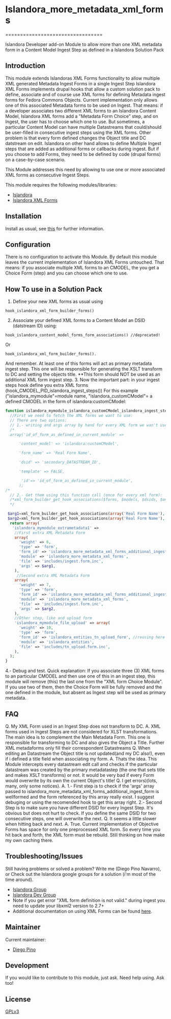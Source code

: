 # Islandora_more_metadata_xml_forms
=================================

Islandora Developer add-on Module to allow more than one XML metadata form in a Content Model Ingest Step as defined in a Islandora Solution Pack


## Introduction

This module extends Islandoras XML Forms functionality to allow multiple XML generated Metadata Ingest Forms in a single Ingest Step
Islandora XML Forms implements drupal hooks that allow a custom solution pack to define, associate and of course use XML forms for defining Metadata ingest forms for Fedora Commons Objects.
Current implementation only allows one of this associated Metadata forms to be used on Ingest. That means: if a developer associates two different XML forms to an Islandora Content Model,
Islandora XML forms add a "Metadata Form Choice" step, and on Ingest, the user has to choose which one to use. But sometimes, a particular Content Model can have multiple Datastreams that could/should be user-filled in consecutive ingest steps using the XML forms. Other problem is that every form defined changes the Object title and DC datstream on edit.
Islandora on other hand allows to define Multiple Ingest steps that are added as additional forms or callbacks during ingest. But if you choose to add Forms, they need to be defined by code (drupal forms) on a case-by-case scenario.

This Module addresses this need by allowing to use one or more associated XML forms as consecutive Ingest Steps. 

This module requires the following modules/libraries:

* [Islandora](https://github.com/islandora/islandora)
* [Islandora XML Forms](https://github.com/Islandora/islandora_xml_forms)

## Installation

Install as usual, see [this](https://drupal.org/documentation/install/modules-themes/modules-7) for further information.

## Configuration

There is no configuration to activate this Module. By default this module leaves the current implementation of Islandora XML Forms untouched. That means: if you associate multiple XML forms to an CMODEL, the you get a Choice Form (step) and you can choose which one to use.

## How To use in a Solution Pack
1. Define your new XML forms as usual using 
```
hook_islandora_xml_form_builder_forms()
```
2. Associate your defined XML forms to a Content Model an DSID (datstream ID) using:
```
hook_islandora_content_model_forms_form_associations() //deprecated!
```
Or
```
hook_islandora_xml_form_builder_forms().
```

And remember. At least one of this forms will act as primary metadata ingest step. This one will be responsible for generating the XSLT transform to DC and setting the objects title. **This form should NOT be used as an additional XML form ingest step.
3. Now the important part: in your ingest steps hook define you extra XML forms (hook_CMODEL_PID_islandora_ingest_steps())
For this example ("islandora_mymodule"=module name, "islandora_customCModel"= a defined CMODEL in the form of islandora:customCModel:
```php
function islandora_mymodule_islandora_customCModel_islandora_ingest_steps(array $form_state) {
  //First we need to fetch the XML forms we want to use:
  // There are two options: 
  // 1.- writing and args array by hand for every XML form we wan't use in this form:
  /*
  array('id_of_form_as_defined_in_current_module' =>

      'content_model' => 'islandora:customCModel',

      'form_name' => 'Real Form Name', 

      'dsid' => 'secondary_DATASTREAM_ID',

      'template' => FALSE,

       'id'=> 'id_of_form_as_defined_in_current_module',	
	  );
/*
  // 2.- Get them using this function call (once for every xml form):
  /*xml_form_builder_get_hook_associations($forms, $models, $dsids, $only_enabled));
  */

 $arg1=xml_form_builder_get_hook_associations(array('Real Form Name'), array('islandora:customCModel'), array('notprimanay_DATASTREAM_ID'), true));
 $arg2=xml_form_builder_get_hook_associations(array('Real Form Name'), array('islandora:customCModel'), array('secondary_DATASTREAM_ID'), true));
  return array(
   'islandora_mymodule_extrametadata1' => 
    //First extra XML Metadata Form
    array(
      'weight' => 6,
      'type' => 'form',
      'form_id' => 'islandora_more_metadata_xml_forms_additional_ingest_form',
      'module' => 'islandora_more_metadata_xml_forms',
      'file' => 'includes/ingest.form.inc',
      'args' => $arg1,
    ),
     //Second extra XML Metadata Form
    array(
      'weight' => 7,
      'type' => 'form',
      'form_id' => 'islandora_more_metadata_xml_forms_additional_ingest_form',
      'module' => 'islandora_more_metadata_xml_forms',
      'file' => 'includes/ingest.form.inc',
      'args' => $arg2,
    ),
    //Other step, like and upload form
    'islandora_mymodule_file_upload' => array(
      'weight' => 10,
      'type' => 'form',
      'form_id' => 'islandora_entities_tn_upload_form', //reusing here an upload form form the great Islandora Entities Module
      'module' => 'islandora_entities',
      'file' => 'includes/tn_upload.form.inc',
    ),
  );
}
```
4.- Debug and test. Quick explanation: If you associate three (3) XML forms to an particular CMODEL and then use one of this in an ingest step, this module will remove (this) the last one from the "XML form Choice Module". If you use two of them, then the Choice Form will be fully removed and the one defined in the module, but absent as Ingest step will be used as primary metadata.

## FAQ
Q. My XML Form used in an Ingest Step does not transform to DC.
  A. XML forms used in Ingest Steps are not considered for XLST transformations. The main idea is to complement the Main Metadata Form. This one is responsible for transforming to DC and also gives the Object a Title. Further XML metadaforms only fill their correspondent Datastreams
Q. When editing an Datastream the Object title is not updated(and my DC also!), even if i defined a title field when associating my form.
  A. Thats the idea. This Module intercepts every datastream edit call and checks if the particular datastream was created by the primary metadatastep (the one that sets title and makes XSLT transforms) or not. It would be very bad if every Form would overwrite by its own the current Object's title!
Q. I get errors)(lots, many, only some notices).
  A. 
    1.- First step is to check if the 'args' array passed to islandora_more_metadata_xml_forms_additional_ingest_form is wellformed and the form referenced by this array really exist. I suggest debuging or using the recomended hook to get this array right. 
    2.- Second Step is to make sure you have different DSID for every Ingest Step. It's obvious but does not hurt to check. If you define the same DSID for two consecutive steps, one will overwrite the next.
Q. It seems a little slower when hitting back and next.
  A. True. Current implementation of Objective Forms has space for only one preprocessed XML form. So every time you hit back and forth, the XML form must be rebuild. Still thinking on how make my own caching there.


## Troubleshooting/Issues

Still having problems or solved a problem? Write me (Diego Pino Navarro), or Check out the Islandora google groups for a solution (i'm most of the time around).

* [Islandora Group](https://groups.google.com/forum/?hl=en&fromgroups#!forum/islandora)
* [Islandora Dev Group](https://groups.google.com/forum/?hl=en&fromgroups#!forum/islandora-dev)
* Note if you get error "XML form definition is not valid." during ingest you need to update your libxml2 version to 2.7+
* Additional documentation on using XML Forms can be found [here](https://github.com/Islandora/islandora/wiki/Working-Programmatically-With-XML-Forms).



## Maintainer

Current maintainer:

* [Diego Pino](https://github.com/diegopino)

## Development

If you would like to contribute to this module, just ask. Need help using. Ask too!

## License

[GPLv3](http://www.gnu.org/licenses/gpl-3.0.txt)
